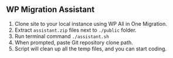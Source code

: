 ## WP Migration Assistant

1. Clone site to your local instance using WP All in One Migration.
2. Extract <code>assistant.zip</code> files next to <code>./public</code> folder.
3. Run terminal command <code>./assistant.sh</code>
4. When prompted, paste Git repository clone path.
5. Script will clean up all the temp files, and you can start coding.